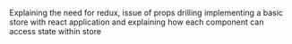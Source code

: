 Explaining the need for redux, issue of props drilling
implementing a basic store with react application and explaining how each component can access state within store